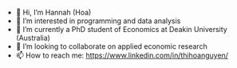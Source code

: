 - 👋 Hi, I’m Hannah (Hoa)
- 👀 I’m interested in programming and data analysis
- 🌱 I’m currently a PhD student of Economics at Deakin University (Australia)
- 💞️ I’m looking to collaborate on applied economic research
- 📫 How to reach me: https://www.linkedin.com/in/thihoanguyen/

<!---
hannahhoa/hannahhoa is a ✨ special ✨ repository because its `README.md` (this file) appears on your GitHub profile.
You can click the Preview link to take a look at your changes.
--->
